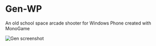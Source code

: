 Gen-WP
======

An old school space arcade shooter for Windows Phone created with MonoGame

![Gen screenshot](http://cdn.marketplaceimages.windowsphone.com/v8/images/e7c3e106-ad34-4df9-8d9a-e054ef9ac820?imageType=ws_screenshot_large&rotation=0)

